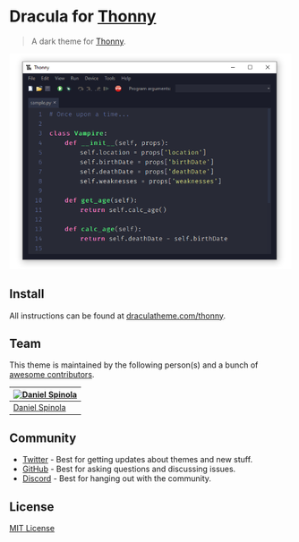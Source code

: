 # Dracula for [Thonny](https://thonny.org)

> A dark theme for [Thonny](https://thonny.org).

![Screenshot](./screenshot.png)

## Install

All instructions can be found at [draculatheme.com/thonny](https://draculatheme.com/thonny).

## Team

This theme is maintained by the following person(s) and a bunch of [awesome contributors](https://github.com/dracula/thonny/graphs/contributors).

| [![Daniel Spinola](https://avatars0.githubusercontent.com/u/51745663?v=3&s=70)](https://github.com/danspinola) |
| -------------------------------------------------------------------------------------------------------------- |
| [Daniel Spinola](https://github.com/danspinola)                                                                |

## Community

- [Twitter](https://twitter.com/draculatheme) - Best for getting updates about themes and new stuff.
- [GitHub](https://github.com/dracula/dracula-theme/discussions) - Best for asking questions and discussing issues.
- [Discord](https://draculatheme.com/discord-invite) - Best for hanging out with the community.

## License

[MIT License](./LICENSE)

